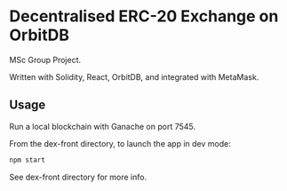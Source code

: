 # Decentralised ERC-20 Exchange on OrbitDB

MSc Group Project.

Written with Solidity, React, OrbitDB, and integrated with MetaMask.

## Usage

Run a local blockchain with Ganache on port 7545.

From the dex-front directory, to launch the app in dev mode:

```bash
npm start
```

See dex-front directory for more info.

